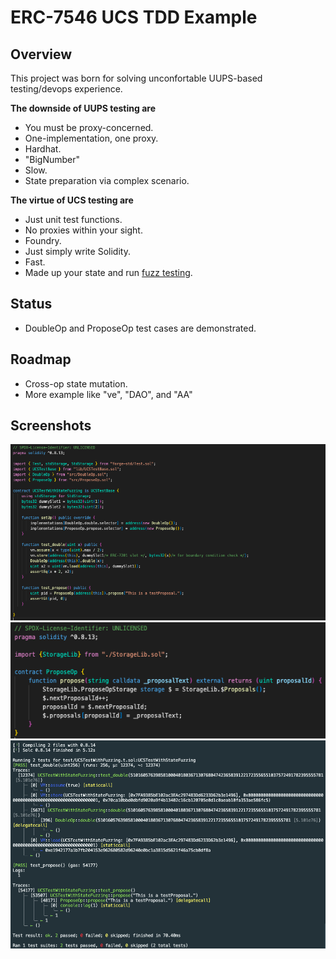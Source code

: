 # ERC-7546 UCS TDD Example

## Overview
This project was born for solving unconfortable UUPS-based testing/devops experience.  

**The downside of UUPS testing are**
  - You must be proxy-concerned.
  - One-implementation, one proxy.
  - Hardhat.
  - "BigNumber"
  - Slow.
  - State preparation via complex scenario.

**The virtue of UCS testing are**
  - Just unit test functions.
  - No proxies within your sight.
  - Foundry.
  - Just simply write Solidity.
  - Fast.
  - Made up your state and run [fuzz testing](https://mirror.xyz/shogochiai.eth/qw8PutYbxhm3g8FaW9g4NjKq14giC8jVtq_aMFOvkSU).

## Status
- DoubleOp and ProposeOp test cases are demonstrated.

## Roadmap
- Cross-op state mutation.
- More example like "ve", "DAO", and "AA"

## Screenshots

![test cases](./docs/images/test-cases.png)
![propose op](./docs/images/proposeop.png)
![test result](./docs/images/test-result.png)
